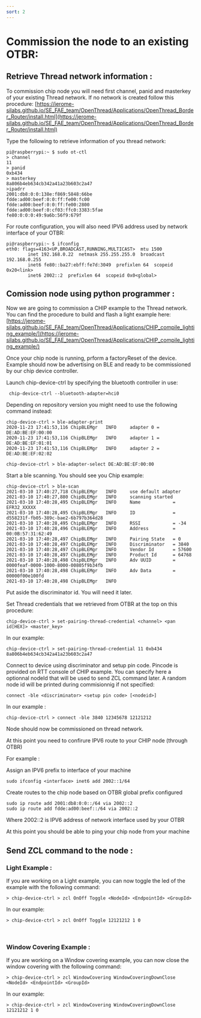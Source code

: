 ```yaml
---
sort: 2
---
```


# Commission the node to an existing OTBR:

## Retrieve Thread network information :

To commission chip node you will need first channel, panid and masterkey of your existing Thread network. If no network is created follow this procedure:
[https://jerome-silabs.github.io/SE_FAE_team/OpenThread/Applications/OpenThread_Border_Router/install.html](https://jerome-silabs.github.io/SE_FAE_team/OpenThread/Applications/OpenThread_Border_Router/install.html)

Type the following to retrieve information of you thread network:

```
pi@raspberrypi:~ $ sudo ot-ctl
> channel
11
> panid
0xb434
> masterkey
8a806b4eb634cb342a41a23b603c2a47
>ipadrr
2001:db8:0:0:138e:f869:5848:66be
fdde:ad00:beef:0:0:ff:fe00:fc00
fdde:ad00:beef:0:0:ff:fe00:2800
fdde:ad00:beef:0:cf03:ffc0:3383:5fae
fe80:0:0:0:49:9a6b:56f9:679f

```

For route configuration, you will also need IPV6 address used by network interface of your OTBR:

```
pi@raspberrypi:~ $ ifconfig
eth0: flags=4163<UP,BROADCAST,RUNNING,MULTICAST>  mtu 1500
        inet 192.168.0.22  netmask 255.255.255.0  broadcast 192.168.0.255
        inet6 fe80::ba27:ebff:fe7d:3049  prefixlen 64  scopeid 0x20<link>
        inet6 2002::2  prefixlen 64  scopeid 0x0<global>
```


## Comission node using python programmer :

Now we are going to commission a CHIP example to the Thread network.
You can find the procedure to build and flash a light example here:
[https://jerome-silabs.github.io/SE_FAE_team/OpenThread/Applications/CHIP_compile_lighting_example/](https://jerome-silabs.github.io/SE_FAE_team/OpenThread/Applications/CHIP_compile_lighting_example/)

Once your chip node is running, prform a factoryReset of the device. Example should now be advertising on BLE and ready to be commissioned by our chip device controller.
 
Launch chip-device-ctrl by specifying the bluetooth controller in use:
```
 chip-device-ctrl --bluetooth-adapter=hci0
```
Depending on repository version you might need to use the following command instead:

```
chip-device-ctrl > ble-adapter-print
2020-11-23 17:41:53,116 ChipBLEMgr   INFO     adapter 0 = DE:AD:BE:EF:00:00
2020-11-23 17:41:53,116 ChipBLEMgr   INFO     adapter 1 = DE:AD:BE:EF:01:01
2020-11-23 17:41:53,116 ChipBLEMgr   INFO     adapter 2 = DE:AD:BE:EF:02:02

chip-device-ctrl > ble-adapter-select DE:AD:BE:EF:00:00

```

Start a ble scanning. You should see you Chip example:

```
chip-device-ctrl > ble-scan
2021-03-10 17:40:27,718 ChipBLEMgr   INFO     use default adapter
2021-03-10 17:40:27,880 ChipBLEMgr   INFO     scanning started
2021-03-10 17:40:28,495 ChipBLEMgr   INFO     Name            = EFR32_XXXXX
2021-03-10 17:40:28,495 ChipBLEMgr   INFO     ID              = d558231f-fb05-389c-bae2-6b797b364d28
2021-03-10 17:40:28,495 ChipBLEMgr   INFO     RSSI            = -34
2021-03-10 17:40:28,496 ChipBLEMgr   INFO     Address         = 00:0B:57:31:62:49
2021-03-10 17:40:28,497 ChipBLEMgr   INFO     Pairing State   = 0
2021-03-10 17:40:28,497 ChipBLEMgr   INFO     Discriminator   = 3840
2021-03-10 17:40:28,497 ChipBLEMgr   INFO     Vendor Id       = 57600
2021-03-10 17:40:28,497 ChipBLEMgr   INFO     Product Id      = 64768
2021-03-10 17:40:28,498 ChipBLEMgr   INFO     Adv UUID        = 0000feaf-0000-1000-8000-00805f9b34fb
2021-03-10 17:40:28,498 ChipBLEMgr   INFO     Adv Data        = 00000f00e100fd
2021-03-10 17:40:28,498 ChipBLEMgr   INFO    

```
Put aside the discriminator id. You will need it later.

Set Thread credentials that we retrieved from OTBR at the top on this procedure:

```
chip-device-ctrl > set-pairing-thread-credential <channel> <pan id[HEX]> <master_key>
```

In our example:

```
chip-device-ctrl > set-pairing-thread-credential 11 0xb434 8a806b4eb634cb342a41a23b603c2a47
```

Connect to device using discriminator and setup pin code. Pincode is provided on RTT console of CHIP example. You can specify here a optionnal nodeId that will be used to send ZCL command later. A random node id will be printed during commisionnig if not specified:

```
connect -ble <discriminator> <setup pin code> [<nodeid>]

```

In our example :

```
chip-device-ctrl > connect -ble 3840 12345678 12121212

```

Node should now be commissioned on thread network.

At this point you need to confirure IPV6 route to your CHIP node (through OTBR)

For example :

Assign an IPV6 prefix to interface of your machine

```
sudo ifconfig <interface> inet6 add 2002::1/64
```

Create routes to the chip node based on OTBR global prefix configured 

```
sudo ip route add 2001:db8:0:0::/64 via 2002::2
sudo ip route add fdde:ad00:beef::/64 via 2002::2
```

Where 2002::2 is IPV6 address of network interface used by your OTBR

At this point you should be able to ping your chip node from your machine

## Send ZCL command to the node :

### Light Example :
If you are working on a Light example, you can now toggle the led of the example with the following command:

```
> chip-device-ctrl > zcl OnOff Toggle <NodeId> <EndpointId> <GroupId>
```

In our example:

```
> chip-device-ctrl > zcl OnOff Toggle 12121212 1 0
```
 
### Window Covering Example :
If you are working on a Window covering example, you can now close the window covering with the following command:

```
> chip-device-ctrl > zcl WindowCovering WindowCoveringDownClose <NodeId> <EndpointId> <GroupId>
```

In our example:

```
> chip-device-ctrl > zcl WindowCovering WindowCoveringDownClose 12121212 1 0
```
